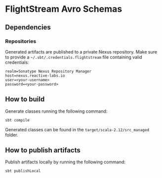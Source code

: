 # FlightStream Avro Schemas


## Dependencies

### Repositories

Generated artifacts are published to a private Nexus repository. Make sure to provide a `~/.sbt/.credentials.flightstream` file containing valid credentials:

```properties
realm=Sonatype Nexus Repository Manager
host=nexus.reactive-labs.io
user=<your-username>
password=<your-password>
```

## How to build

Generate classes running the following command:

```sh
sbt compile
```

Generated classes can be found in the `target/scala-2.12/src_managed` folder.

## How to publish artifacts

Publish artifacts locally by running the following command:

```sh
sbt publishLocal
```

